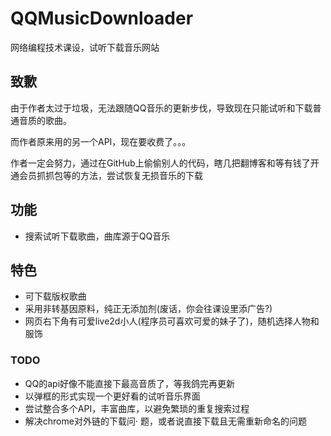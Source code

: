 # QQMusicDownloader
网络编程技术课设，试听下载音乐网站

## 致歉
由于作者太过于垃圾，无法跟随QQ音乐的更新步伐，导致现在只能试听和下载普通音质的歌曲。

而作者原来用的另一个API，现在要收费了。。。

作者一定会努力，通过在GitHub上偷偷别人的代码，瞎几把翻博客和等有钱了开通会员抓抓包等的方法，尝试恢复无损音乐的下载

## 功能
- 搜索试听下载歌曲，曲库源于QQ音乐

## 特色
- 可下载版权歌曲
- 采用非转基因原料，纯正无添加剂(废话，你会往课设里添广告?)
- 网页右下角有可爱live2d小人(程序员可喜欢可爱的妹子了)，随机选择人物和服饰

### TODO
- QQ的api好像不能直接下最高音质了，等我鸽完再更新
- 以弹框的形式实现一个更好看的试听音乐界面
- 尝试整合多个API，丰富曲库，以避免繁琐的重复搜索过程
- 解决chrome对外链的下载问·  题，或者说直接下载且无需重新命名的问题